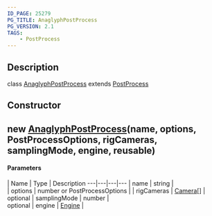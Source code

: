 ```yaml
---
ID_PAGE: 25279
PG_TITLE: AnaglyphPostProcess
PG_VERSION: 2.1
TAGS:
    - PostProcess
---
```

## Description

class [AnaglyphPostProcess](/classes/2.4/AnaglyphPostProcess) extends [PostProcess](/classes/2.4/PostProcess)



## Constructor

## new [AnaglyphPostProcess](/classes/2.4/AnaglyphPostProcess)(name, options, PostProcessOptions, rigCameras, samplingMode, engine, reusable)



#### Parameters
 | Name | Type | Description
---|---|---|---
 | name | string |    
 | options | number or PostProcessOptions | 
 | rigCameras | [Camera](/classes/2.4/Camera)[] | 
optional | samplingMode | number |    
optional | engine | [Engine](/classes/2.4/Engine) |    

